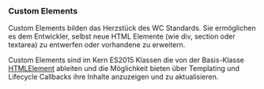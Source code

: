 ### Custom Elements

Custom Elements bilden das Herzstück des WC Standards. Sie ermöglichen es dem Entwickler, selbst neue HTML Elemente (wie div, section oder textarea) zu entwerfen oder vorhandene zu erweitern.

Custom Elements sind im Kern ES2015 Klassen die von der Basis-Klasse [HTMLElement](https://developer.mozilla.org/en-US/docs/Web/API/HTMLElement) ableiten und die Möglichkeit bieten über Templating und Lifecycle Callbacks ihre Inhalte anzuzeigen und zu aktualisieren.
